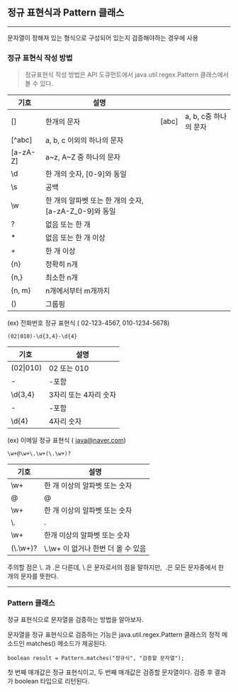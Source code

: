 ## 정규 표현식과 Pattern 클래스

---

문자열이 정해져 있는 형식으로 구성되어 있는지 검증해야하는 경우에 사용

### 정규 표현식 작성 방법

> 정규표현식 작성 방법은 API 도큐먼트에서 java.util.regex.Pattern 클래스에서 볼 수 있다.

| 기호 | 설명 |  |  |
| --- | --- | --- | --- |
| \[\] | 한개의 문자  | \[abc\] | a, b, c중 하나의 문자  |
| \[^abc\] | a, b, c 이외의 하나의 문자 |
| \[a-zA-Z\] | a~z, A~Z 중 하나의 문자 |
| \\d | 한 개의 숫자, \[0-9\]와 동일 |  |  |
| \\s | 공백 |  |  |
| \\w | 한 개의 알파벳 또는 한 개의 숫자, \[a-zA-Z\_0-9\]와 동일 |  |  |
| ? | 없음 또는 한 개 |  |  |
| \* | 없음 또는 한 개 이상 |  |  |
| + | 한 개 이상 |  |  |
| {n} | 정확히 n개  |  |  |
| {n,} | 최소한 n개 |  |  |
| {n, m} | n개에서부터 m개까지 |  |  |
| () | 그룹핑 |  |  |

(ex) 전화번호 정규 표현식 ( 02-123-4567, 010-1234-5678)

```
(02|010)-\d{3,4}-\d{4}
```

| 기호  | 설명 |
| --- | --- |
| (02\|010) | 02 또는 010 |
| \- | \-포함 |
| \\d{3,4} | 3자리 또는 4자리 숫자 |
| \- | \-포함 |
| \\d{4} | 4자리 숫자 |

(ex) 이메일 정규 표현식 ( java@naver.com) 

```
\w+@\w+\.\w+(\.\w+)?
```

| 기호 | 설명 |
| --- | --- |
| \\w+ | 한 개 이상의 알파벳 또는 숫자 |
| @ | @ |
| \\w+ | 한 개 이상의 알파벳 또는 숫자 |
| \\. | . |
| \\w+ | 한개 이상의 알파벳 또는 숫자 |
| (\\.\\w+)? | \\.\\w+ 이 없거나 한번 더 올 수 있음 |

주의할 점은 \\. 과 .은 다른데, \\.은 문자로서의 점을 말하지만,  .은 모든 문자중에서 한 개의 문자를 뜻한다.

---

### Pattern 클래스

정규 표현식으로 문자열을 검증하는 방법을 알아보자. 

문자열을 정규 표현식으로 검증하는 기능은 java.util.regex.Pattern 클래스의 정적 메소드인 matches() 메소드가 제공된다.

```
boolean result = Pattern.matches("정규식", "검증할 문자열");
```

첫 번째 매개값은 정규 표현식이고, 두 번째 매개값은 검증할 문자열이다. 검증 후 결과가 boolean 타입으로 리턴된다.